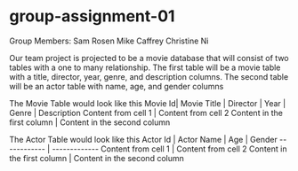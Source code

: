 # group-assignment-01
Group Members:
Sam Rosen
Mike Caffrey
Christine Ni

Our team project is projected to be a movie database that will consist of two tables with a one to many relationship.
The first table will be a movie table with a title, director, year, genre, and description columns.
The second table will be an actor table with name, age, and gender columns

The Movie Table would look like this
Movie Id| Movie Title | Director | Year | Genre | Description
Content from cell 1 | Content from cell 2
Content in the first column | Content in the second column

The Actor Table would look like this
Actor Id | Actor Name | Age | Gender
------------ | -------------
Content from cell 1 | Content from cell 2
Content in the first column | Content in the second column
